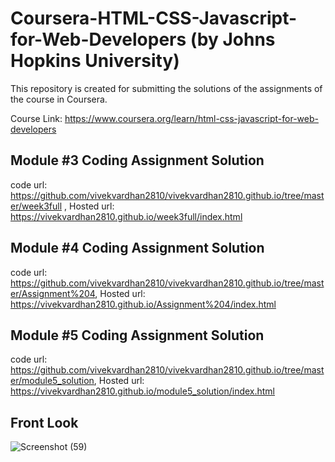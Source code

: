 # Coursera-HTML-CSS-Javascript-for-Web-Developers (by Johns Hopkins University)
This repository is created for submitting the solutions of the assignments of the course in Coursera.

Course Link: https://www.coursera.org/learn/html-css-javascript-for-web-developers

## Module #3 Coding Assignment Solution
code url: https://github.com/vivekvardhan2810/vivekvardhan2810.github.io/tree/master/week3full , Hosted url: https://vivekvardhan2810.github.io/week3full/index.html

## Module #4 Coding Assignment Solution
code url: https://github.com/vivekvardhan2810/vivekvardhan2810.github.io/tree/master/Assignment%204, Hosted url: https://vivekvardhan2810.github.io/Assignment%204/index.html

## Module #5 Coding Assignment Solution
code url: https://github.com/vivekvardhan2810/vivekvardhan2810.github.io/tree/master/module5_solution, Hosted url: https://vivekvardhan2810.github.io/module5_solution/index.html

## Front Look
![Screenshot (59)](https://user-images.githubusercontent.com/91594529/204133261-c4bb8779-4891-4d61-a72a-7b265f13b235.png)
